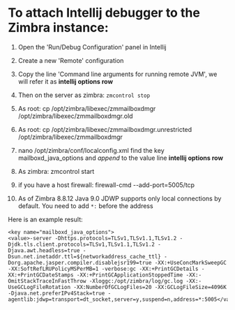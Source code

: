 # To attach Intellij debugger to the Zimbra instance:

1. Open the 'Run/Debug Configuration' panel in Intellij
2. Create a new 'Remote' configuration
3. Copy the line 'Command line arguments for running remote JVM', we will refer it as **intellij options row**
4. Then on the server as zimbra: `zmcontrol stop`
5. As root: cp /opt/zimbra/libexec/zmmailboxdmgr /opt/zimbra/libexec/zmmailboxdmgr.old 
6. As root: cp /opt/zimbra/libexec/zmmailboxdmgr.unrestricted /opt/zimbra/libexec/zmmailboxdmgr 
7. nano /opt/zimbra/conf/localconfig.xml find the key mailboxd_java_options and _append_ to the value line **intellij options row** 
8. As zimbra: zmcontrol start
9. if you have a host firewall:  firewall-cmd --add-port=5005/tcp

10. As of Zimbra 8.8.12 Java 9.0 JDWP supports only local connections by default. You need to add `*:` before the address

Here is an example result:

    <key name="mailboxd_java_options">
    <value>-server -Dhttps.protocols=TLSv1,TLSv1.1,TLSv1.2 -Djdk.tls.client.protocols=TLSv1,TLSv1.1,TLSv1.2 -Djava.awt.headless=true -Dsun.net.inetaddr.ttl=${networkaddress_cache_ttl} -Dorg.apache.jasper.compiler.disablejsr199=true -XX:+UseConcMarkSweepGC -XX:SoftRefLRUPolicyMSPerMB=1 -verbose:gc -XX:+PrintGCDetails -XX:+PrintGCDateStamps -XX:+PrintGCApplicationStoppedTime -XX:-OmitStackTraceInFastThrow -Xloggc:/opt/zimbra/log/gc.log -XX:-UseGCLogFileRotation -XX:NumberOfGCLogFiles=20 -XX:GCLogFileSize=4096K -Djava.net.preferIPv4Stack=true -agentlib:jdwp=transport=dt_socket,server=y,suspend=n,address=*:5005</value>
